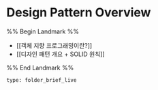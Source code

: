 # Design Pattern Overview

%% Begin Landmark %%
- [[객체 지향 프로그래밍이란?]]
- [[디자인 패턴 개요 + SOLID 원칙]]

%% End Landmark %%


```ccard
type: folder_brief_live
```

